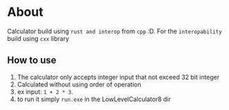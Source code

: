 # About

Calculator build using `rust and interop` from `cpp` :D. For the `interopability` build using `cxx` library

## How to use

1. The calculator only accepts integer input that not exceed 32 bit integer
2. Calculated without using order of operation
3. ex input: `1 + 2 * 3`.
4. to run it simply `run.exe` in the LowLevelCalculator8 dir
